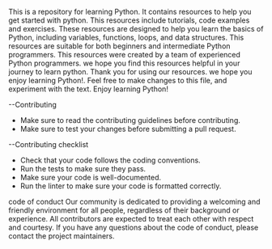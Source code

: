 This is a repository for learning Python.
It contains resources to help you get started with python.
This resources include tutorials, code examples and exercises.
These resources are designed to help you learn the basics of Python, including variables, functions, loops, and data structures.
This resources are suitable for both beginners and intermediate Python programmers.
This resources were created by a team of experienced Python programmers.
we hope you find this resources helpful in your journey to learn python.
Thank you for using our resources. we hope you enjoy learning Python!.
Feel free to make changes to this file, and experiment with the text. 
Enjoy learning Python!

--Contributing
- Make sure to read the contributing guidelines before contributing.
- Make sure to test your changes before submitting a pull request.

--Contributing checklist
- Check that your code follows the coding conventions.
- Run the tests to make sure they pass.
- Make sure your code is well-documented.
- Run the linter to make sure your code is formatted correctly.

code of conduct
Our community is dedicated to providing a welcoming and friendly environment for all people, regardless of their background or experience. All contributors are expected to treat each other with respect and courtesy. If you have any questions about the code of conduct, please contact the project maintainers.
